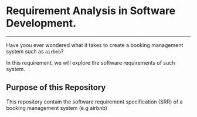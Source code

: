# Requirement Analysis in Software Development.
---
Have yoou ever wondered what it takes to create a booking management system such as `airbnb`?

In this requirement, we will explore the software requirements of such system.

## Purpose of this Repository
This repository contain the software requirement specification (SRR) of a booking management system (e.g airbnb)